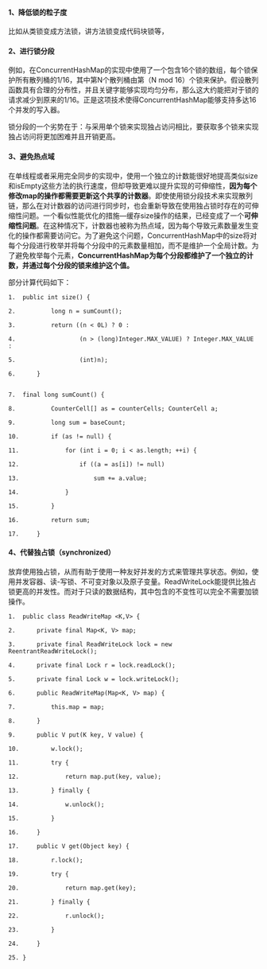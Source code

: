 #### 1、降低锁的粒子度

比如从类锁变成方法锁，讲方法锁变成代码块锁等，



#### 2、进行锁分段

例如，在ConcurrentHashMap的实现中使用了一个包含16个锁的数组，每个锁保护所有散列桶的1/16，其中第N个散列桶由第（N mod 16）个锁来保护。假设散列函数具有合理的分布性，并且关键字能够实现均匀分布，那么这大约能把对于锁的请求减少到原来的1/16。正是这项技术使得ConcurrentHashMap能够支持多达16个并发的写入器。

锁分段的一个劣势在于：与采用单个锁来实现独占访问相比，要获取多个锁来实现独占访问将更加困难并且开销更高。



#### 3、避免热点域

在单线程或者采用完全同步的实现中，使用一个独立的计数能很好地提高类似size和isEmpty这些方法的执行速度，但却导致更难以提升实现的可伸缩性，**因为每个修改map的操作都需要更新这个共享的计数器**。即使使用锁分段技术来实现散列链，那么在对计数器的访问进行同步时，也会重新导致在使用独占锁时存在的可伸缩性问题。一个看似性能优化的措施—缓存size操作的结果，已经变成了一个**可伸缩性问题**。在这种情况下，计数器也被称为热点域，因为每个导致元素数量发生变化的操作都需要访问它。为了避免这个问题，ConcurrentHashMap中的size将对每个分段进行枚举并将每个分段中的元素数量相加，而不是维护一个全局计数。为了避免枚举每个元素，**ConcurrentHashMap为每个分段都维护了一个独立的计数，并通过每个分段的锁来维护这个值。**



部分计算代码如下：

```
1.  public int size() {  

2.          long n = sumCount();  

3.          return ((n < 0L) ? 0 :  

4.                  (n > (long)Integer.MAX_VALUE) ? Integer.MAX_VALUE :  

5.                  (int)n);  

6.      }  


7.  final long sumCount() {  

8.          CounterCell[] as = counterCells; CounterCell a;  

9.          long sum = baseCount;  

10.         if (as != null) {  

11.             for (int i = 0; i < as.length; ++i) {  

12.                 if ((a = as[i]) != null)  

13.                     sum += a.value;  

14.             }  

15.         }  

16.         return sum;  

17.     } 
```



#### 4、代替独占锁（synchronized）

放弃使用独占锁，从而有助于使用一种友好并发的方式来管理共享状态。例如，使用并发容器、读-写锁、不可变对象以及原子变量。ReadWriteLock能提供比独占锁更高的并发性。而对于只读的数据结构，其中包含的不变性可以完全不需要加锁操作。



```
1.  public class ReadWriteMap <K,V> {  

2.      private final Map<K, V> map;  

3.      private final ReadWriteLock lock = new ReentrantReadWriteLock();  

4.      private final Lock r = lock.readLock();  

5.      private final Lock w = lock.writeLock();  

6.      public ReadWriteMap(Map<K, V> map) {  

7.          this.map = map;  

8.      }  

9.      public V put(K key, V value) {  

10.         w.lock();  

11.         try {  

12.             return map.put(key, value);  

13.         } finally {  

14.             w.unlock();  

15.         }  

16.     }  

17.     public V get(Object key) {  

18.         r.lock();  

19.         try {  

20.             return map.get(key);  

21.         } finally {  

22.             r.unlock();  

23.         }  

24.     }  

25. } 
```